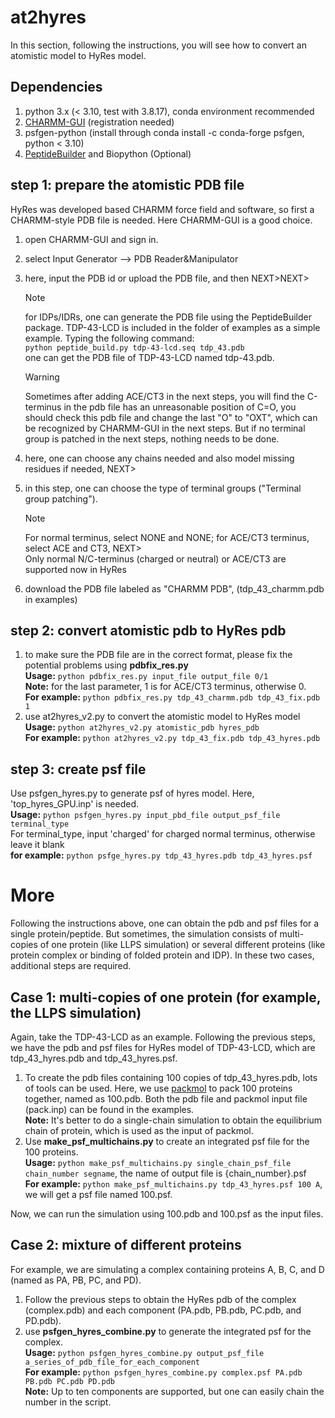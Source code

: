 # at2hyres
In this section, following the instructions, you will see how to convert an atomistic model to HyRes model.

## Dependencies
1. python 3.x (< 3.10, test with 3.8.17), conda environment recommended
2. [CHARMM-GUI](https://www.charmm-gui.org/) (registration needed)
3. psfgen-python (install through conda install -c conda-forge psfgen, python < 3.10)
4. [PeptideBuilder](https://github.com/clauswilke/PeptideBuilder) and Biopython (Optional)

## step 1: prepare the atomistic PDB file  
HyRes was developed based CHARMM force field and software, so first a CHARMM-style PDB file is needed. Here CHARMM-GUI is a good choice.
1. open CHARMM-GUI and sign in.
2. select Input Generator --> PDB Reader&Manipulator
3. here, input the PDB id or upload the PDB file, and then NEXT>NEXT>  
   >[!NOTE]
   >for IDPs/IDRs, one can generate the PDB file using the PeptideBuilder package.
   TDP-43-LCD is included in the folder of examples as a simple example. Typing the following command:   
   `python peptide_build.py tdp-43-lcd.seq tdp_43.pdb`   
   one can get the PDB file of TDP-43-LCD named tdp-43.pdb.

   >[!WARNING]   
   >Sometimes after adding ACE/CT3 in the next steps, you will find the C-terminus in the pdb file has an unreasonable position of C=O, you should check this pdb file and change the last "O" to "OXT", which can be recognized by CHARMM-GUI in the next steps. But if no terminal group is patched in the next steps, nothing needs to be done.   
4. here, one can choose any chains needed and also model missing residues if needed, NEXT>
5. in this step, one can choose the type of terminal groups ("Terminal group patching").    
   >[!NOTE]   
   >For normal terminus, select NONE and NONE; for ACE/CT3 terminus, select ACE and CT3, NEXT>   
   Only normal N/C-terminus (charged or neutral) or ACE/CT3 are supported now in HyRes
6. download the PDB file labeled as "CHARMM PDB", (tdp_43_charmm.pdb in examples)

## step 2: convert atomistic pdb to HyRes pdb  
1. to make sure the PDB file are in the correct format, please fix the potential problems using **pdbfix_res.py**  
   **Usage:** `python pdbfix_res.py input_file output_file 0/1`  
   **Note:** for the last parameter, 1 is for ACE/CT3 terminus, otherwise 0.  
   **For example:** `python pdbfix_res.py tdp_43_charmm.pdb tdp_43_fix.pdb 1`  
2. use at2hyres_v2.py to convert the atomistic model to HyRes model  
   **Usage:** `python at2hyres_v2.py atomistic_pdb hyres_pdb`  
   **For example:** `python at2hyres_v2.py tdp_43_fix.pdb tdp_43_hyres.pdb`  

## step 3: create psf file  
Use psfgen_hyres.py to generate psf of hyres model. Here, 'top_hyres_GPU.inp' is needed.   
**Usage:** `python psfgen_hyres.py input_pbd_file output_psf_file terminal_type`     
For terminal_type, input 'charged' for charged normal terminus, otherwise leave it blank  
**for example:** `python psfge_hyres.py tdp_43_hyres.pdb tdp_43_hyres.psf`


# More   
Following the instructions above, one can obtain the pdb and psf files for a single protein/peptide. But sometimes, the simulation consists of multi-copies of one protein (like LLPS simulation) or several different proteins (like protein complex or binding of folded protein and IDP). In these two cases, additional steps are required.   
## Case 1: multi-copies of one protein (for example, the LLPS simulation)   
Again, take the TDP-43-LCD as an example. Following the previous steps, we have the pdb and psf files for HyRes model of TDP-43-LCD, which are tdp_43_hyres.pdb and tdp_43_hyres.psf.   
1. To create the pdb files containing 100 copies of tdp_43_hyres.pdb, lots of tools can be used. Here, we use [packmol](https://m3g.github.io/packmol/) to pack 100 proteins together, named as 100.pdb. Both the pdb file and packmol input file (pack.inp) can be found in the examples.   
   **Note:** It's better to do a single-chain simulation to obtain the equilibrium chain of protein, which is used as the input of packmol.   
2. Use **make_psf_multichains.py** to create an integrated psf file for the 100 proteins.   
   **Usage:** `python make_psf_multichains.py single_chain_psf_file chain_number segname`, the name of output file is {chain_number}.psf   
   **For example:** `python make_psf_multichains.py tdp_43_hyres.psf 100 A`, we will get a psf file named 100.psf.   

Now, we can run the simulation using 100.pdb and 100.psf as the input files.

## Case 2: mixture of different proteins   
For example, we are simulating a complex containing proteins A, B, C, and D (named as PA, PB, PC, and PD).    
1. Follow the previous steps to obtain the HyRes pdb of the complex (complex.pdb) and each component (PA.pdb, PB.pdb, PC.pdb, and PD.pdb).    
2. use **psfgen_hyres_combine.py** to generate the integrated psf for the complex.    
   **Usage:** `python psfgen_hyres_combine.py output_psf_file a_series_of_pdb_file_for_each_component`    
   **For example:** `python psfgen_hyres_combine.py complex.psf PA.pdb PB.pdb PC.pdb PD.pdb`    
   **Note:** Up to ten components are supported, but one can easily chain the number in the script.    
